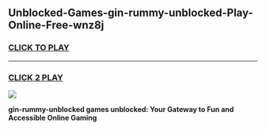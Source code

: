 
## Unblocked-Games-gin-rummy-unblocked-Play-Online-Free-wnz8j
<h3>
<a href="https://premium76.site?title=gin-rummy-unblocked&ref=26A">CLICK TO PLAY</a></h3>
<hr>

<h3>
<a href="https://premium76.site?title=gin-rummy-unblocked&ref=26A">CLICK 2 PLAY</a>
  
</h3>

<a href="https://premium76.site?title=gin-rummy-unblocked&ref=26A"><img src="https://clearcache.store/games.png"></a>


**gin-rummy-unblocked games unblocked: Your Gateway to Fun and Accessible Online Gaming**
